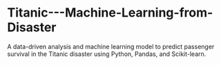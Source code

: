 # Titanic---Machine-Learning-from-Disaster
A data-driven analysis and machine learning model to predict passenger survival in the Titanic disaster using Python, Pandas, and Scikit-learn.
